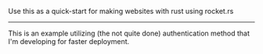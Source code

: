 Use this as a quick-start for making websites with rust using rocket.rs

---
This is an example utilizing (the not quite done) authentication method that I'm developing for faster deployment.
